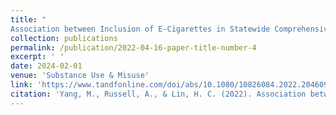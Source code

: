 ```yaml
---
title: "
Association between Inclusion of E-Cigarettes in Statewide Comprehensive Smoke-Free Indoor Air Laws and Vaping Behaviors: Results from a Longitudinal Population Study"
collection: publications
permalink: /publication/2022-04-16-paper-title-number-4
excerpt: ' '
date: 2024-02-01
venue: 'Substance Use & Misuse'
link: 'https://www.tandfonline.com/doi/abs/10.1080/10826084.2022.2046091'
citation: 'Yang, M., Russell, A., & Lin, H. C. (2022). Association between Inclusion of E-Cigarettes in Statewide Comprehensive Smoke-Free Indoor Air Laws and Vaping Behaviors: Results from a Longitudinal Population Study. <i>Substance Use & Misuse, 57</i>(5), 806-814.'
---
```


